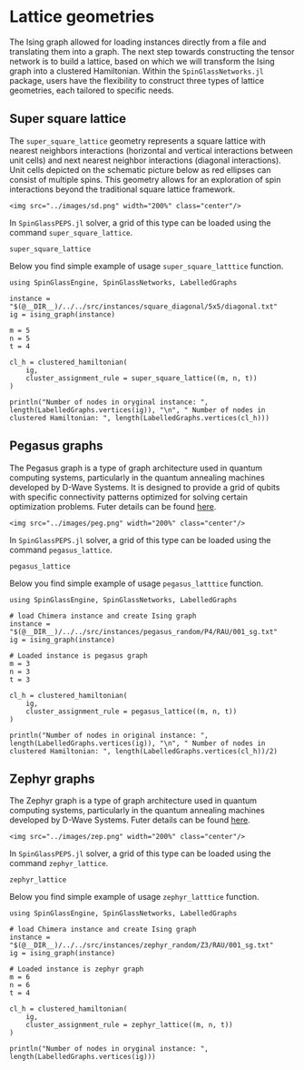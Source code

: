 # Lattice geometries
The Ising graph allowed for loading instances directly from a file and translating them into a graph. The next step towards constructing the tensor network is to build a lattice, based on which we will transform the Ising graph into a clustered Hamiltonian.
Within the `SpinGlassNetworks.jl` package, users have the flexibility to construct three types of lattice geometries, each tailored to specific needs. 

## Super square lattice
The `super_square_lattice` geometry represents a square lattice with nearest neighbors interactions (horizontal and vertical interactions between unit cells) and next nearest neighbor interactions (diagonal interactions). Unit cells depicted on the schematic picture below as red ellipses can consist of multiple spins.
This geometry allows for an exploration of spin interactions beyond the traditional square lattice framework. 
```@raw html
<img src="../images/sd.png" width="200%" class="center"/>
```

In `SpinGlassPEPS.jl` solver, a grid of this type can be loaded using the command `super_square_lattice`.

```@docs
super_square_lattice
```

Below you find simple example of usage `super_square_latttice` function.

```@example
using SpinGlassEngine, SpinGlassNetworks, LabelledGraphs

instance = "$(@__DIR__)/../../src/instances/square_diagonal/5x5/diagonal.txt"
ig = ising_graph(instance)

m = 5
n = 5
t = 4

cl_h = clustered_hamiltonian(
    ig,
    cluster_assignment_rule = super_square_lattice((m, n, t))
)

println("Number of nodes in oryginal instance: ", length(LabelledGraphs.vertices(ig)), "\n", " Number of nodes in clustered Hamiltonian: ", length(LabelledGraphs.vertices(cl_h)))
```

## Pegasus graphs
The Pegasus graph is a type of graph architecture used in quantum computing systems, particularly in the quantum annealing machines developed by D-Wave Systems. It is designed to provide a grid of qubits with specific connectivity patterns optimized for solving certain optimization problems. Futer details can be found [here](https://docs.dwavesys.com/docs/latest/c_gs_4.html#pegasus-graph).
```@raw html
<img src="../images/peg.png" width="200%" class="center"/>
```

In `SpinGlassPEPS.jl` solver, a grid of this type can be loaded using the command `pegasus_lattice`.

```@docs
pegasus_lattice
```

Below you find simple example of usage `pegasus_latttice` function.

```@example
using SpinGlassEngine, SpinGlassNetworks, LabelledGraphs

# load Chimera instance and create Ising graph
instance = "$(@__DIR__)/../../src/instances/pegasus_random/P4/RAU/001_sg.txt"
ig = ising_graph(instance)

# Loaded instance is pegasus graph
m = 3
n = 3
t = 3

cl_h = clustered_hamiltonian(
    ig,
    cluster_assignment_rule = pegasus_lattice((m, n, t))
)

println("Number of nodes in original instance: ", length(LabelledGraphs.vertices(ig)), "\n", " Number of nodes in clustered Hamiltonian: ", length(LabelledGraphs.vertices(cl_h))/2)
```


## Zephyr graphs
The Zephyr graph is a type of graph architecture used in quantum computing systems, particularly in the quantum annealing machines developed by D-Wave Systems. Futer details can be found [here](https://docs.dwavesys.com/docs/latest/c_gs_4.html#zephyr-graph).
```@raw html
<img src="../images/zep.png" width="200%" class="center"/>
```

In `SpinGlassPEPS.jl` solver, a grid of this type can be loaded using the command `zephyr_lattice`.

```@docs
zephyr_lattice
```

Below you find simple example of usage `zephyr_latttice` function.

```@example
using SpinGlassEngine, SpinGlassNetworks, LabelledGraphs

# load Chimera instance and create Ising graph
instance = "$(@__DIR__)/../../src/instances/zephyr_random/Z3/RAU/001_sg.txt"
ig = ising_graph(instance)

# Loaded instance is zephyr graph
m = 6
n = 6
t = 4

cl_h = clustered_hamiltonian(
    ig,
    cluster_assignment_rule = zephyr_lattice((m, n, t))
)

println("Number of nodes in oryginal instance: ", length(LabelledGraphs.vertices(ig)))
```